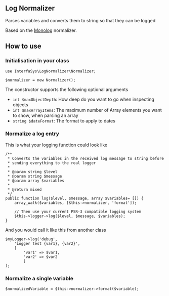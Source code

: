 ## Log Normalizer
Parses variables and converts them to string so that they can be logged

Based on the [Monolog](https://github.com/Seldaek/monolog) normalizer.

## How to use

### Initialisation in your class

```
use InterfaSys\LogNormalizer\Normalizer;

$normalizer = new Normalizer();
```

The constructor supports the following optional arguments

* `int $maxObjectDepth`: How deep do you want to go when inspecting objects
* `int $maxArrayItems`: The maximum number of Array elements you want to show, when parsing an array
* `string $dateFormat`: The format to apply to dates

### Normalize a log entry

This is what your logging function could look like

```
/**
 * Converts the variables in the received log message to string before
 * sending everything to the real logger
 *
 * @param string $level
 * @param string $message
 * @param array $variables
 *
 * @return mixed
 */
public function log($level, $message, array $variables= []) {
	array_walk($variables, [$this->normalizer, 'format']);
	
	// Then use your current PSR-3 compatible logging system
	$this->logger->log($level, $message, $variables);
}
```	

And you would call it like this from another class

```
$myLogger->log('debug',
	'Logger test {var1}, {var2}',
	[
		'var1' => $var1,
		'var2' => $var2
		]
);
```

### Normalize a single variable

```
$normalizedVariable = $this->normalizer->format($variable);
```
